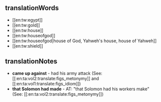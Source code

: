 ## translationWords

* [[en:tw:egypt]]
* [[en:tw:gold]]
* [[en:tw:house]]
* [[en:tw:houseofgod]]
* [[en:tw:houseofgod|house of God, Yahweh's house, house of Yahweh]]
* [[en:tw:shield]]

## translationNotes

* **came up against** - had his army attack (See: [[:en:ta:vol2:translate:figs_metonymy]] and [[:en:ta:vol1:translate:figs_idiom]])
* **that Solomon had made** - AT: "that Solomon had his workers make" (See: [[:en:ta:vol2:translate:figs_metonymy]])
